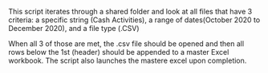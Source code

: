 This script iterates through a shared folder and look at all files that have 3 criteria: a specific string (Cash Activities), a range of dates(October 2020 to December 2020), and a file type (.CSV)

When all 3 of those are met, the .csv file should be opened and then all rows below the 1st (header) should be appended to a master Excel workbook. The script also launches the mastere excel upon completion.
